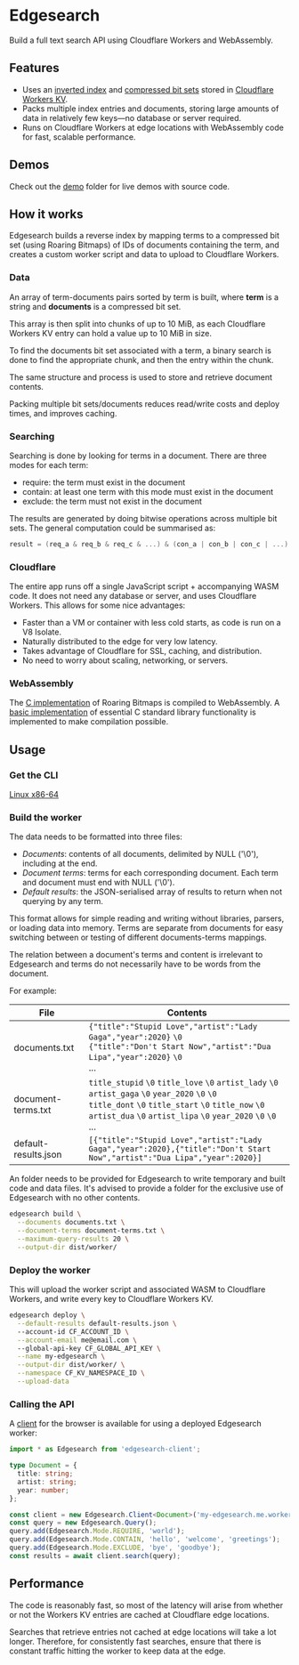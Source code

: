 # Edgesearch

Build a full text search API using Cloudflare Workers and WebAssembly.

## Features

- Uses an [inverted index](https://en.wikipedia.org/wiki/Inverted_index) and [compressed bit sets](https://roaringbitmap.org/) stored in [Cloudflare Workers KV](https://www.cloudflare.com/products/workers-kv/).
- Packs multiple index entries and documents, storing large amounts of data in relatively few keys&mdash;no database or server required.
- Runs on Cloudflare Workers at edge locations with WebAssembly code for fast, scalable performance.

## Demos

Check out the [demo](./demo) folder for live demos with source code.

## How it works

Edgesearch builds a reverse index by mapping terms to a compressed bit set (using Roaring Bitmaps) of IDs of documents containing the term, and creates a custom worker script and data to upload to Cloudflare Workers.

### Data

An array of term-documents pairs sorted by term is built, where **term** is a string and **documents** is a compressed bit set.

This array is then split into chunks of up to 10 MiB, as each Cloudflare Workers KV entry can hold a value up to 10 MiB in size.

To find the documents bit set associated with a term, a binary search is done to find the appropriate chunk, and then the entry within the chunk.

The same structure and process is used to store and retrieve document contents.

Packing multiple bit sets/documents reduces read/write costs and deploy times, and improves caching.

### Searching

Searching is done by looking for terms in a document.
There are three modes for each term:

- require: the term must exist in the document
- contain: at least one term with this mode must exist in the document
- exclude: the term must not exist in the document

The results are generated by doing bitwise operations across multiple bit sets.
The general computation could be summarised as:

```c
result = (req_a & req_b & req_c & ...) & (con_a | con_b | con_c | ...) & ~(exc_a | exc_b | exc_c | ...)
```

### Cloudflare

The entire app runs off a single JavaScript script + accompanying WASM code. It does not need any database or server, and uses Cloudflare Workers. This allows for some nice advantages:

- Faster than a VM or container with less cold starts, as code is run on a V8 Isolate.
- Naturally distributed to the edge for very low latency.
- Takes advantage of Cloudflare for SSL, caching, and distribution.
- No need to worry about scaling, networking, or servers.

### WebAssembly

The [C implementation](https://github.com/RoaringBitmap/CRoaring) of Roaring Bitmaps is compiled to WebAssembly. A [basic implementation](./wasm/) of essential C standard library functionality is implemented to make compilation possible.

## Usage

### Get the CLI

[Linux x86-64](https://wilsonl.in/edgesearch/bin/0.0.7-linux-x86_64)

### Build the worker

The data needs to be formatted into three files:

- *Documents*: contents of all documents, delimited by NULL ('\0'), including at the end.
- *Document terms*: terms for each corresponding document. Each term and document must end with NULL ('\0').
- *Default results*: the JSON-serialised array of results to return when not querying by any term.

This format allows for simple reading and writing without libraries, parsers, or loading data into memory.
Terms are separate from documents for easy switching between or testing of different documents-terms mappings.

The relation between a document's terms and content is irrelevant to Edgesearch and terms do not necessarily have to be words from the document.

For example:

|File|Contents|
|---|---|
|documents.txt|`{"title":"Stupid Love","artist":"Lady Gaga","year":2020}` `\0` <br> `{"title":"Don't Start Now","artist":"Dua Lipa","year":2020}` `\0` <br> ...|
|document-terms.txt|`title_stupid` `\0` `title_love` `\0` `artist_lady` `\0` `artist_gaga` `\0` `year_2020` `\0` `\0` <br> `title_dont` `\0` `title_start` `\0` `title_now` `\0` `artist_dua` `\0` `artist_lipa` `\0` `year_2020` `\0` `\0` <br> ...|
|default-results.json|`[{"title":"Stupid Love","artist":"Lady Gaga","year":2020},{"title":"Don't Start Now","artist":"Dua Lipa","year":2020}]`|

An folder needs to be provided for Edgesearch to write temporary and built code and data files. It's advised to provide a folder for the exclusive use of Edgesearch with no other contents.

```bash
edgesearch build \
  --documents documents.txt \
  --document-terms document-terms.txt \
  --maximum-query-results 20 \
  --output-dir dist/worker/
```

### Deploy the worker

This will upload the worker script and associated WASM to Cloudflare Workers, and write every key to Cloudflare Workers KV.

```bash
edgesearch deploy \
  --default-results default-results.json \ 
  --account-id CF_ACCOUNT_ID \
  --account-email me@email.com \ 
  --global-api-key CF_GLOBAL_API_KEY \
  --name my-edgesearch \
  --output-dir dist/worker/ \
  --namespace CF_KV_NAMESPACE_ID \
  --upload-data
```

### Calling the API

A [client](./client/) for the browser is available for using a deployed Edgesearch worker:

```typescript
import * as Edgesearch from 'edgesearch-client';

type Document = {
  title: string;
  artist: string;
  year: number;
};

const client = new Edgesearch.Client<Document>('my-edgesearch.me.workers.dev');
const query = new Edgesearch.Query();
query.add(Edgesearch.Mode.REQUIRE, 'world');
query.add(Edgesearch.Mode.CONTAIN, 'hello', 'welcome', 'greetings');
query.add(Edgesearch.Mode.EXCLUDE, 'bye', 'goodbye');
const results = await client.search(query);
```

## Performance

The code is reasonably fast, so most of the latency will arise from whether or not the Workers KV entries are cached at Cloudflare edge locations.

Searches that retrieve entries not cached at edge locations will take a lot longer. Therefore, for consistently fast searches, ensure that there is constant traffic hitting the worker to keep data at the edge.

